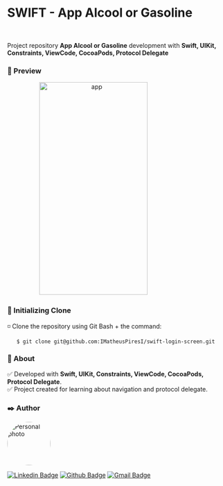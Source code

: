 # SWIFT - App Alcool or Gasoline

<br/>

Project repository **App Alcool or Gasoline** development with **Swift, UIKit, Constraints, ViewCode, CocoaPods, Protocol Delegate**

<h3 id="acessar-projeto">📁 Preview</h3>
<div style="text-align: center;">
  <img src="./AlccolOrGasolineViewCode/Assets.xcassets/readme.imageset/readme.gif" alt="app" width="250px" height="490px"/>
  &nbsp;&nbsp;&nbsp;&nbsp;&nbsp;&nbsp;&nbsp;&nbsp;&nbsp;&nbsp;&nbsp;&nbsp;&nbsp;&nbsp;&nbsp;&nbsp;&nbsp;&nbsp;
  &nbsp;&nbsp;&nbsp;&nbsp;&nbsp;&nbsp;&nbsp;
</div>


<h3 id="acessar-projeto">📁 Initializing Clone</h3>

◽ Clone the repository using Git Bash + the command:

       $ git clone git@github.com:IMatheusPiresI/swift-login-screen.git

<h3 id="sobre">📍 About</h3>

✅ Developed with **Swift, UIKit, Constraints, ViewCode, CocoaPods, Protocol Delegate**. <br>
✅ Project created for learning about navigation and protocol delegate.


<h3 id="autor">✒️ Author</h3>

<a href="https://github.com/imatheuspiresi"> <img style="border-radius: 50%;" src="https://avatars.githubusercontent.com/u/84977444?v=4" width="100px;" alt="Personal photo"/> </a>

[![Linkedin Badge](https://img.shields.io/badge/LinkedIn-0077B5?style=for-the-badge&logo=linkedin&logoColor=white)](https://www.linkedin.com/in/matheus-pires-87a174211/) [![Github Badge](https://img.shields.io/badge/GitHub-100000?style=for-the-badge&logo=github&logoColor=white)](https://github.com/imatheuspiresi) [![Gmail Badge](https://img.shields.io/badge/Gmail-D14836?style=for-the-badge&logo=gmail&logoColor=white)](mailto:matheuspdsousa@gmail.com)

